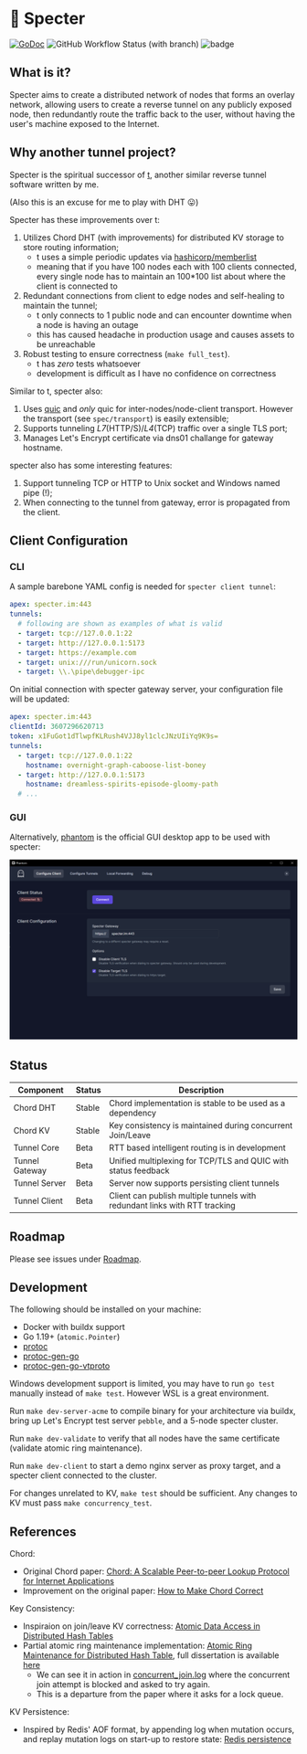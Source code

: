 # 👻 Specter

[![GoDoc](https://godoc.org/github.com/urfave/cli?status.svg)](https://pkg.go.dev/kon.nect.sh/specter)
![GitHub Workflow Status (with branch)](https://img.shields.io/github/actions/workflow/status/zllovesuki/specter/pipeline.yaml?branch=main)
![badge](https://img.shields.io/endpoint?url=https://gist.githubusercontent.com/zllovesuki/49efb3a7978bf0df7d91bfad39da7092/raw/specter.json?style=flat)

## What is it?

Specter aims to create a distributed network of nodes that forms an overlay network, allowing users to create a reverse tunnel on any publicly exposed node, then redundantly route the traffic back to the user, without having the user's machine exposed to the Internet.

## Why another tunnel project?

Specter is the spiritual successor of [t](https://github.com/zllovesuki/t/), another similar reverse tunnel software written by me.

(Also this is an excuse for me to play with DHT 😛)

Specter has these improvements over t:

1. Utilizes Chord DHT (with improvements) for distributed KV storage to store routing information;
   - t uses a simple periodic updates via [hashicorp/memberlist](https://github.com/hashicorp/memberlist)
   - meaning that if you have 100 nodes each with 100 clients connected, every single node has to maintain an 100\*100 list about where the client is connected to
2. Redundant connections from client to edge nodes and self-healing to maintain the tunnel;
   - t only connects to 1 public node and can encounter downtime when a node is having an outage
   - this has caused headache in production usage and causes assets to be unreachable
3. Robust testing to ensure correctness (`make full_test`).
   - t has _zero_ tests whatsoever
   - development is difficult as I have no confidence on correctness

Similar to t, specter also:

1. Uses [quic](https://github.com/lucas-clemente/quic-go) and _only_ quic for inter-nodes/node-client transport. However the transport (see `spec/transport`) is easily extensible;
2. Supports tunneling _L7_(HTTP/S)/_L4_(TCP) traffic over a single TLS port;
3. Manages Let's Encrypt certificate via dns01 challange for gateway hostname.

specter also has some interesting features:

1. Support tunneling TCP or HTTP to Unix socket and Windows named pipe (!);
2. When connecting to the tunnel from gateway, error is propagated from the client.

## Client Configuration

### CLI

A sample barebone YAML config is needed for `specter client tunnel`:

```yaml
apex: specter.im:443
tunnels:
  # following are shown as examples of what is valid
  - target: tcp://127.0.0.1:22
  - target: http://127.0.0.1:5173
  - target: https://example.com
  - target: unix:///run/unicorn.sock
  - target: \\.\pipe\debugger-ipc
```

On initial connection with specter gateway server, your configuration file will be updated:

```yaml
apex: specter.im:443
clientId: 3607296620713
token: x1FuGot1dTlwpfKLRush4VJJ8yl1clcJNzUIiYq9K9s=
tunnels:
  - target: tcp://127.0.0.1:22
    hostname: overnight-graph-caboose-list-boney
  - target: http://127.0.0.1:5173
    hostname: dreamless-spirits-episode-gloomy-path
  # ...
```

### GUI

Alternatively, [phantom](https://github.com/zllovesuki/phantom) is the official GUI desktop app to be used with specter:

![phantom](./phantom.png)

## Status

| **Component**  | Status | Description                                                                |
| -------------- | ------ | -------------------------------------------------------------------------- |
| Chord DHT      | Stable | Chord implementation is stable to be used as a dependency                  |
| Chord KV       | Stable | Key consistency is maintained during concurrent Join/Leave                 |
| Tunnel Core    | Beta   | RTT based intelligent routing is in development                            |
| Tunnel Gateway | Beta   | Unified multiplexing for TCP/TLS and QUIC with status feedback             |
| Tunnel Server  | Beta   | Server now supports persisting client tunnels                              |
| Tunnel Client  | Beta   | Client can publish multiple tunnels with redundant links with RTT tracking |

## Roadmap

Please see issues under [Roadmap](https://github.com/zllovesuki/specter/issues?q=is%3Aissue+is%3Aopen+sort%3Aupdated-desc+label%3ARoadmap).

## Development

The following should be installed on your machine:

- Docker with buildx support
- Go 1.19+ (`atomic.Pointer`)
- [protoc](https://grpc.io/docs/protoc-installation)
- [protoc-gen-go](https://developers.google.com/protocol-buffers/docs/reference/go-generated)
- [protoc-gen-go-vtproto](https://github.com/planetscale/vtprotobuf#Usage)

Windows development support is limited, you may have to run `go test` manually instead of `make test`. However WSL is a great environment.

Run `make dev-server-acme` to compile binary for your architecture via buildx, bring up Let's Encrypt test server `pebble`, and a 5-node specter cluster.

Run `make dev-validate` to verify that all nodes have the same certificate (validate atomic ring maintenance).

Run `make dev-client` to start a demo nginx server as proxy target, and a specter client connected to the cluster.

For changes unrelated to KV, `make test` should be sufficient. Any changes to KV must pass `make concurrency_test`.

## References

Chord:

- Original Chord paper: [Chord: A Scalable Peer-to-peer Lookup Protocol for Internet Applications](https://pdos.csail.mit.edu/papers/ton:chord/paper-ton.pdf)
- Improvement on the original paper: [How to Make Chord Correct](https://arxiv.org/pdf/1502.06461.pdf)

Key Consistency:

- Inspiraion on join/leave KV correctness: [Atomic Data Access in Distributed Hash Tables](https://citeseerx.ist.psu.edu/viewdoc/download?doi=10.1.1.71.6111&rep=rep1&type=pdf)
- Partial atomic ring maintenance implementation: [Atomic Ring Maintenance for Distributed Hash Table](https://www.diva-portal.org/smash/get/diva2:1041775/FULLTEXT01.pdf), full dissertation is available [here](https://www.diva-portal.org/smash/get/diva2:1041220/FULLTEXT01.pdf)
  - We can see it in action in [concurrent_join.log](dev/concurrent_join.log) where the concurrent join attempt is blocked and asked to try again.
  - This is a departure from the paper where it asks for a lock queue.

KV Persistence:

- Inspired by Redis' AOF format, by appending log when mutation occurs, and replay mutation logs on start-up to restore state: [Redis persistence](https://redis.io/docs/manual/persistence/)

